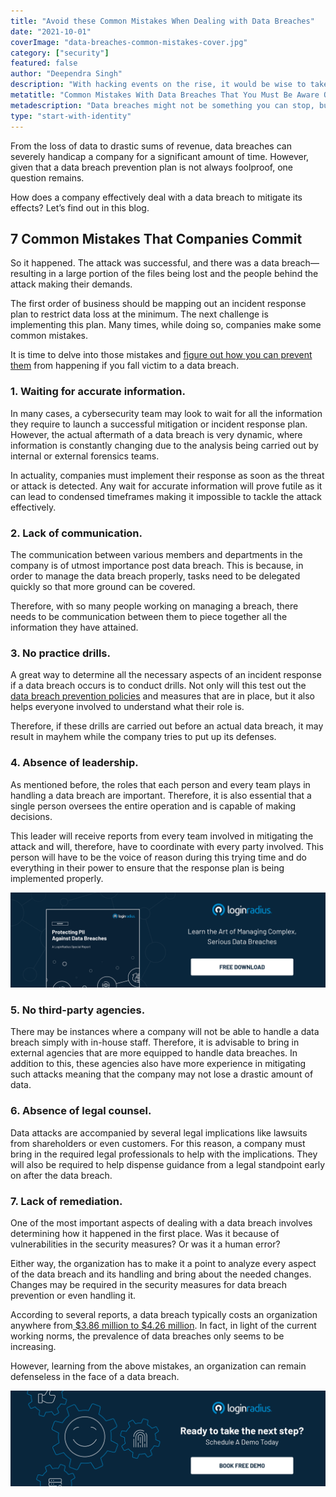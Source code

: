 ```yaml
---
title: "Avoid these Common Mistakes When Dealing with Data Breaches"
date: "2021-10-01"
coverImage: "data-breaches-common-mistakes-cover.jpg"
category: ["security"]
featured: false
author: "Deependra Singh"
description: "With hacking events on the rise, it would be wise to take a step back and consider where things went wrong. You can prevent data breach occurrences in your organization by learning to recognize the common mistakes that are committed."
metatitle: "Common Mistakes With Data Breaches That You Must Be Aware Of"
metadescription: "Data breaches might not be something you can stop, but you can limit the damage. Learn how to tackle data breaches by recognizing the common mistakes committed."
type: "start-with-identity"
---
```


From the loss of data to drastic sums of revenue, data breaches can severely handicap a company for a significant amount of time. However, given that a data breach prevention plan is not always foolproof, one question remains.

How does a company effectively deal with a data breach to mitigate its effects? Let’s find out in this blog.

## 7 Common Mistakes That Companies Commit

So it happened. The attack was successful, and there was a data breach—resulting in a large portion of the files being lost and the people behind the attack making their demands.

The first order of business should be mapping out an incident response plan to restrict data loss at the minimum. The next challenge is implementing this plan. Many times, while doing so, companies make some common mistakes.

It is time to delve into those mistakes and [figure out how you can prevent them](https://www.loginradius.com/blog/start-with-identity/how-to-handle-data-breaches/) from happening if you fall victim to a data breach.

### 1. Waiting for accurate information.

In many cases, a cybersecurity team may look to wait for all the information they require to launch a successful mitigation or incident response plan. However, the actual aftermath of a data breach is very dynamic, where information is constantly changing due to the analysis being carried out by internal or external forensics teams.

In actuality, companies must implement their response as soon as the threat or attack is detected. Any wait for accurate information will prove futile as it can lead to condensed timeframes making it impossible to tackle the attack effectively.

### 2. Lack of communication.

The communication between various members and departments in the company is of utmost importance post data breach. This is because, in order to manage the data breach properly, tasks need to be delegated quickly so that more ground can be covered.

Therefore, with so many people working on managing a breach, there needs to be communication between them to piece together all the information they have attained.

### 3. No practice drills.

A great way to determine all the necessary aspects of an incident response if a data breach occurs is to conduct drills. Not only will this test out the [data breach prevention policies](https://www.loginradius.com/blog/start-with-identity/data-security-best-practices/) and measures that are in place, but it also helps everyone involved to understand what their role is.

Therefore, if these drills are carried out before an actual data breach, it may result in mayhem while the company tries to put up its defenses.

### 4. Absence of leadership.

As mentioned before, the roles that each person and every team plays in handling a data breach are important. Therefore, it is also essential that a single person oversees the entire operation and is capable of making decisions.

This leader will receive reports from every team involved in mitigating the attack and will, therefore, have to coordinate with every party involved. This person will have to be the voice of reason during this trying time and do everything in their power to ensure that the response plan is being implemented properly.

[![RP-data-breach-report](RP-data-breach-report.png)](https://www.loginradius.com/resource/pii-data-breach-report/)

### 5. No third-party agencies.

There may be instances where a company will not be able to handle a data breach simply with in-house staff. Therefore, it is advisable to bring in external agencies that are more equipped to handle data breaches. In addition to this, these agencies also have more experience in mitigating such attacks meaning that the company may not lose a drastic amount of data.

### 6. Absence of legal counsel.

Data attacks are accompanied by several legal implications like lawsuits from shareholders or even customers. For this reason, a company must bring in the required legal professionals to help with the implications. They will also be required to help dispense guidance from a legal standpoint early on after the data breach.

### 7. Lack of remediation.

One of the most important aspects of dealing with a data breach involves determining how it happened in the first place. Was it because of vulnerabilities in the security measures? Or was it a human error?

Either way, the organization has to make it a point to analyze every aspect of the data breach and its handling and bring about the needed changes. Changes may be required in the security measures for data breach prevention or even handling it.

According to several reports, a data breach typically costs an organization anywhere from[ $3.86 million to $4.26 million](https://www.ibm.com/security/data-breach). In fact, in light of the current working norms, the prevalence of data breaches only seems to be increasing.

However, learning from the above mistakes, an organization can remain defenseless in the face of a data breach.

[![book-a-demo-loginradius](../assets/book-a-demo-loginradius.png)](https://www.loginradius.com/book-a-demo/)
